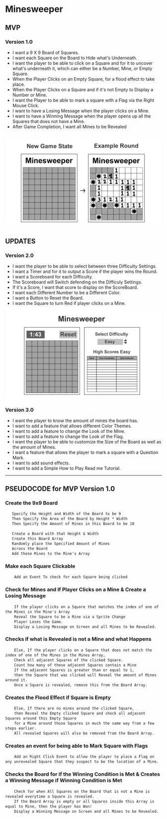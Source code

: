 # Minesweeper

## MVP

### Version 1.0
 - I want a 9 X 9 Board of Squares.
 - I want each Square on the Board to Hide what's Underneath.
 - I want the player to be able to click on a Square and for it to uncover what's underneath it, which can either be a Number, Mine, or Empty Square.
 - When the Player Clicks on an Empty Square, for a flood effect to take place.
 - When the Player Clicks on a Square and if it's not Empty to Display a Number or Mine.
 - I want the Player to be able to mark a square with a Flag via the Right Mouse Click.
 - I want to have a Losing Message when the player clicks on a Mine.
 - I want to have a Winning Message when the player opens up all the Squares that does not have a Mine.
 - After Game Completion, I want all Mines to be Revealed

 ![alt Minesweeper MVP](minesweeper_MVP.jpeg)
 ---
## UPDATES

### Version 2.0
 - I want the player to be able to select between three Difficulty Settings.
 - I want a Timer and for it to output a Score if the player wins the Round.
 - I want a Scoreboard for each Difficulty.
 - The Scoreboard will Switch defending on the Difficuly Settings.
 - If it's a Score, I want that score to display on the ScoreBoard.
 - I want each Different Number to be a Different Color.
 - I want a Button to Reset the Board.
 - I want the Square to turn Red if player clicks on a Mine.

![alt Minesweeper MVP](minesweeper_V2.jpeg)

### Version 3.0
 - I want the player to know the amount of mines the board has.
 - I want to add a feature that allows different Color Themes.
 - I want to add a feature to change the Look of the Mine.
 - I want to add a feature to change the Look of the Flag.
 - I want the player to be able to customize the Size of the Board as well as the amount of Mines.
 - I want a feature that allows the player to mark a square with a Question Mark.
 - I want to add sound effects.
 - I want to add a Simple How to Play Read me Tutorial.
---
## PSEUDOCODE for MVP Version 1.0

### Create the 9x9 Board
 ```
    Specify the Height and Width of the Board to be 9
    Then Specify the Area of the Board by Height * Width
    Then Specify the Amount of Mines in this Board to be 10

    Create a Board with that Height & Width
    Create this Board Array
    Randomly place the Specified Amount of Mines
    Across the Board
    Add these Mines to the Mine's Array
```
### Make each Square Clickable
```
    Add an Event To check for each Square being clicked
```
### Check for Mines and If Player Clicks on a Mine & Create a Losing Message
```
    If the player clicks on a Square that matches the index of one of the Mines in the Mine's Array
    Reveal the Square to be a Mine via a Sprite Change
    Player Loses the Game.
    Display a Losing Message on Screen and all Mines to be Revealed.
```
### Checks if what is Revealed is not a Mine and what Happens
```
    Else, If the player clicks on a Square that does not match the index of one of the Mines in the Mines Array,
    Check all adjacent Squares of the clicked Square.
    Count how many of these adjacent Squares contain a Mine
    If the adjacent Squares is greater than or equal to 1,
    then the Square that was clicked will Reveal the amount of Mines around it. 
    Once a Square is revealed, remove this from the Board Array.
```
### Creates the Flood Effect if Square is Empty
```
    Else, If there are no mines around the clicked Square, 
    then Reveal the Empty clicked Square and check all adjacent Squares around this Empty Square
    for a Mine around those Squares in much the same way from a few steps earlier.
    All revealed Squares will also be removed from the Board Array.
```
### Creates an event for being able to Mark Square with Flags
```
    Add an Right Click Event to allow the player to place a Flag on any unrevealed Square that they suspect to be the location of a Mine.
```
### Checks the Board for if the Winning Condition is Met & Creates a Winning Message if Winning Condition is Met
```
    Check for when All Squares on the Board that is not a Mine is revealed everytime a Square is revealed.
    If the Board Array is empty or all Squares inside this Array is equal to Mine, then the player has Won!
    Display a Winning Message on Screen and all Mines to be Revealed.
```
